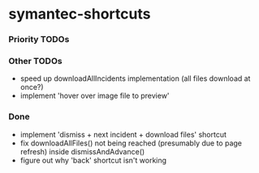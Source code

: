 # symantec-shortcuts

### Priority TODOs

### Other TODOs

-   speed up downloadAllIncidents implementation (all files download at once?)
-   implement 'hover over image file to preview'

### Done

-   implement 'dismiss + next incident + download files' shortcut
-   fix downloadAllFiles() not being reached (presumably due to page refresh) inside dismissAndAdvance()
-   figure out why 'back' shortcut isn't working
